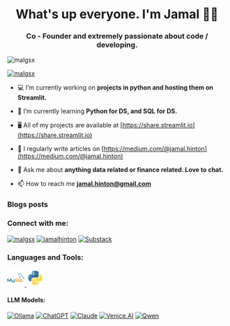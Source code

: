 <h1 align="center">What's up everyone. I'm Jamal 👋🏽</h1>
<h3 align="center">Co - Founder and extremely passionate about code / developing.</h3>

<p align="left"> <img src="https://komarev.com/ghpvc/?username=malgsx&label=Profile%20views&color=0e75b6&style=flat" alt="malgsx" /> </p>

<p align="left"> <a href="https://twitter.com/malgsx" target="blank"><img src="https://img.shields.io/twitter/follow/malgsx?logo=twitter&style=for-the-badge" alt="malgsx" /></a> </p>

- 💻 I’m currently working on **projects in python and hosting them on Streamlit.**

- 🧠 I’m currently learning **Python for DS, and SQL for DS.**

- 🖥️ All of my projects are available at [https://share.streamlit.io](https://share.streamlit.io)

- 📓 I regularly write articles on [https://medium.com/@jamal.hinton](https://medium.com/@jamal.hinton)

- 💬 Ask me about **anything data related or finance related. Love to chat.**

- 📫 How to reach me **jamal.hinton@gmail.com**

### Blogs posts
<!-- BLOG-POST-LIST:START -->
<!-- BLOG-POST-LIST:END -->

<h3 align="left">Connect with me:</h3>
<p align="left">
<a href="https://twitter.com/malgsx" target="blank"><img align="center" src="https://raw.githubusercontent.com/rahuldkjain/github-profile-readme-generator/master/src/images/icons/Social/twitter.svg" alt="malgsx" height="30" width="40" /></a>
<a href="https://linkedin.com/in/jamalhinton" target="blank"><img align="center" src="https://raw.githubusercontent.com/rahuldkjain/github-profile-readme-generator/master/src/images/icons/Social/linked-in-alt.svg" alt="jamalhinton" height="30" width="40" /></a>
<a href="https://substack.com/profile/30530873-jamal-hinton?utm_campaign=profile&utm_medium=profile-page" target="blank"><img align="center" src="https://cdn.jsdelivr.net/npm/simple-icons@v9/icons/substack.svg" alt="Substack" height="30" width="40" /></a>
</p>

<h3 align="left">Languages and Tools:</h3>
<p align="left"> <a href="https://www.mysql.com/" target="_blank" rel="noreferrer"> <img src="https://raw.githubusercontent.com/devicons/devicon/master/icons/mysql/mysql-original-wordmark.svg" alt="mysql" width="40" height="40"/> </a> <a href="https://www.python.org" target="_blank" rel="noreferrer"> <img src="https://raw.githubusercontent.com/devicons/devicon/master/icons/python/python-original.svg" alt="python" width="40" height="40"/> </a> </p>

<h4 align="left">LLM Models:</h4>
<p align="left">
<a href="https://ollama.com" target="_blank" rel="noreferrer"><img src="https://ollama.com/favicon.ico" alt="Ollama" width="40" height="40"/></a>
<a href="https://chat.openai.com" target="_blank" rel="noreferrer"><img src="https://chat.openai.com/favicon.ico" alt="ChatGPT" width="40" height="40"/></a>
<a href="https://claude.ai" target="_blank" rel="noreferrer"><img src="https://claude.ai/favicon.ico" alt="Claude" width="40" height="40"/></a>
<a href="https://venice.ai" target="_blank" rel="noreferrer"><img src="https://venice.ai/favicon.ico" alt="Venice.AI" width="40" height="40"/></a>
<a href="https://qwen.ai" target="_blank" rel="noreferrer"><img src="https://qwen.ai/favicon.ico" alt="Qwen" width="40" height="40"/></a>
</p>


